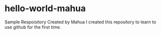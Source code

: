 # hello-world-mahua
Sample Respoisitory Created by Mahua
I created this repository to learn to use github for the first time.
